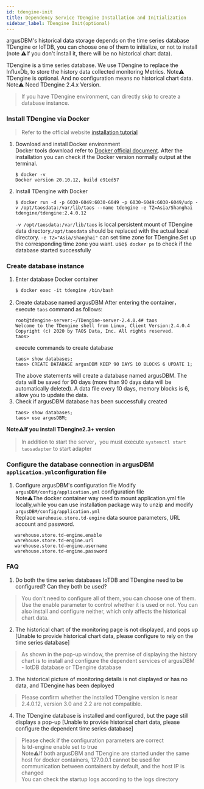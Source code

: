 ```yaml
---
id: tdengine-init  
title: Dependency Service TDengine Installation and Initialization        
sidebar_label: TDengine Init(optional)    
---
```


argusDBM's historical data storage depends on the time series database TDengine or IoTDB, you can choose one of them to initialize, or not to install (note ⚠️If you don't install it, there will be no historical chart data).

TDengine is a time series database. We use TDengine to replace the InfluxDb, to store the history data collected monitoring Metrics.
Note⚠️ TDengine is optional. And no configuration means no historical chart data. 
Note⚠️ Need TDengine 2.4.x Version.   

> If you have TDengine environment, can directly skip to create a database instance.


### Install TDengine via Docker 
> Refer to the official website [installation tutorial](https://www.taosdata.com/docs/cn/v2.0/getting-started/docker)  
1. Download and install Docker environment   
   Docker tools download refer to [Docker official document](https://docs.docker.com/get-docker/).
   After the installation you can check if the Docker version normally output at the terminal.
   ```
   $ docker -v
   Docker version 20.10.12, build e91ed57
   ```
2. Install TDengine with Docker
   ```
   $ docker run -d -p 6030-6049:6030-6049 -p 6030-6049:6030-6049/udp -v /opt/taosdata:/var/lib/taos --name tdengine -e TZ=Asia/Shanghai tdengine/tdengine:2.4.0.12
   ```
   `-v /opt/taosdata:/var/lib/taos` is local persistent mount of TDengine data directory.`/opt/taosdata` should be replaced with the actual local directory.
   `-e TZ="Asia/Shanghai"` can set time zone for TDengine.Set up the corresponding time zone you want.
   use```$ docker ps``` to check if the database started successfully

### Create database instance    
1. Enter database Docker container  
   ```
   $ docker exec -it tdengine /bin/bash
   ```
2. Create database named argusDBM
   After entering the container，execute `taos` command as follows: 
   ```
   root@tdengine-server:~/TDengine-server-2.4.0.4# taos
   Welcome to the TDengine shell from Linux, Client Version:2.4.0.4
   Copyright (c) 2020 by TAOS Data, Inc. All rights reserved.
   taos>
   ```
   execute commands to create database
   ```
   taos> show databases;
   taos> CREATE DATABASE argusDBM KEEP 90 DAYS 10 BLOCKS 6 UPDATE 1;
   ```
   The above statements will create a database named argusDBM. The data will be saved for 90 days (more than 90 days data will be automatically deleted).
   A data file every 10 days, memory blocks is 6, allow you to update the data.
3. Check if argusDBM database has been successfully created
   ```
   taos> show databases;
   taos> use argusDBM;
   ```

**Note⚠️If you install TDengine2.3+ version**       
> In addition to start the server，you must execute `systemctl start taosadapter` to start adapter

### Configure the database connection in argusDBM `application.yml`configuration file  

1. Configure argusDBM's configuration file
   Modify `argusDBM/config/application.yml` configuration file   
   Note⚠️The docker container way need to mount application.yml file locally,while you can use installation package way to unzip and modify `argusDBM/config/application.yml`     
   Replace `warehouse.store.td-engine` data source parameters, URL account and password.     

```
   warehouse.store.td-engine.enable
   warehouse.store.td-engine.url
   warehouse.store.td-engine.username
   warehouse.store.td-engine.password

```

### FAQ

1. Do both the time series databases IoTDB and TDengine need to be configured? Can they both be used?
> You don't need to configure all of them, you can choose one of them. Use the enable parameter to control whether it is used or not. You can also install and configure neither, which only affects the historical chart data.

2. The historical chart of the monitoring page is not displayed, and pops up [Unable to provide historical chart data, please configure to rely on the time series database]
> As shown in the pop-up window, the premise of displaying the history chart is to install and configure the dependent services of argusDBM - IotDB database or TDengine database

3. The historical picture of monitoring details is not displayed or has no data, and TDengine has been deployed     
> Please confirm whether the installed TDengine version is near 2.4.0.12, version 3.0 and 2.2 are not compatible.  

4. The TDengine database is installed and configured, but the page still displays a pop-up [Unable to provide historical chart data, please configure the dependent time series database]
> Please check if the configuration parameters are correct  
> Is td-engine enable set to true  
> Note⚠️If both argusDBM and TDengine are started under the same host for docker containers, 127.0.0.1 cannot be used for communication between containers by default, and the host IP is changed  
> You can check the startup logs according to the logs directory  
